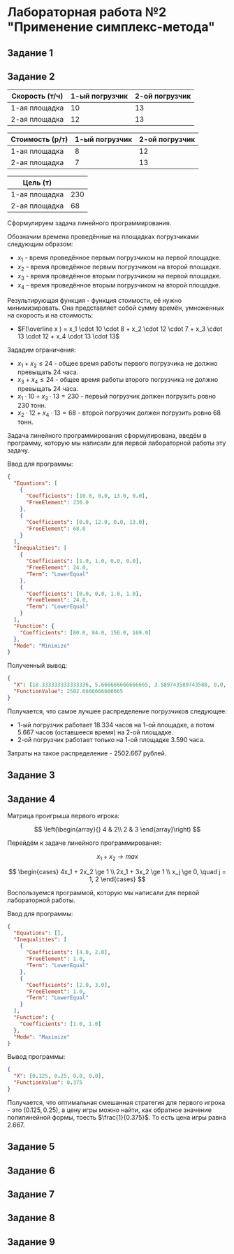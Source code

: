 # Лабораторная работа №2 "Применение симплекс-метода"

## **Задание 1**

## **Задание 2**

| Скорость (т/ч) | 1-ый погрузчик | 2-ой погрузчик |
| --- | --- | --- |
| 1-ая площадка | $10$ | $13$ |
| 2-ая площадка | $12$ | $13$ |

| Стоимость (р/т) | 1-ый погрузчик | 2-ой погрузчик |
| --- | --- | --- |
| 1-ая площадка | $8$ | $12$ |
| 2-ая площадка | $7$ | $13$ |

| Цель (т) | |
| --- | --- |
| 1-ая площадка | $230$ |
| 2-ая площадка | $68$ |

Сформулируем задача линейного программирования.

Обозначим времена проведённые на площадках погрузчиками следующим образом:

* $x_1$ - время проведённое первым погрузчиком на первой площадке.
* $x_2$ - время проведённое первым погрузчиком на второй площадке.
* $x_3$ - время проведённое вторым погрузчиком на первой площадке.
* $x_4$ - время проведённое вторым погрузчиком на второй площадке.

Результирующая функция - функция стоимости, её нужно минимизировать. Она представляет собой сумму времён, умноженных на
скорость и на стоимость:

* $F(\overline x ) = x_1 \cdot 10 \cdot 8 + x_2 \cdot 12 \cdot 7 + x_3 \cdot 13 \cdot 12 + x_4 \cdot 13 \cdot 13$

Зададим ограничения:

* $x_1 + x_2 \le 24$ - общее время работы первого погрузчика не должно превыщать 24 часа.
* $x_3 + x_4 \le 24$ - общее время работы второго погрузчика не должно превыщать 24 часа.
* $x_1 \cdot 10 + x_3 \cdot 13 = 230$ - первый погрузчик должен погрузить ровно 230 тонн.
* $x_2 \cdot 12 + x_4 \cdot 13 = 68$ - второй погрузчик должен погрузить ровно 68 тонн.

Задача линейного программирования сформулирована, введём в программу, которую мы написали для первой лабораторной работы
эту задачу.

Ввод для программы:

```json
{
  "Equations": [
    {
      "Coefficients": [10.0, 0.0, 13.0, 0.0],
      "FreeElement": 230.0
    },
    {
      "Coefficients": [0.0, 12.0, 0.0, 13.0],
      "FreeElement": 68.0
    }
  ],
  "Inequalities": [
    {
      "Coefficients": [1.0, 1.0, 0.0, 0.0],
      "FreeElement": 24.0,
      "Term": "LowerEqual"
    },
    {
      "Coefficients": [0.0, 0.0, 1.0, 1.0],
      "FreeElement": 24.0,
      "Term": "LowerEqual"
    }
  ],
  "Function": {
    "Coefficients": [80.0, 84.0, 156.0, 169.0]
  },
  "Mode": "Minimize"
}
```

Полученный вывод:

```json
{
  "X": [18.333333333333336, 5.666666666666665, 3.589743589743588, 0.0, 0.0, 20.410256410256412],
  "FunctionValue": 2502.6666666666665
}
```

Получается, что самое лучшее распределение погрузчиков следующее:

* 1-ый погрузчик работает $18.334$ часов на 1-ой площадке, а потом $5.667$ часов (оставшееся время) на 2-ой площадке.
* 2-ой погрузчик работает только на 1-ой площадке $3.590$ часа.

Затраты на такое распределение - $2502.667$ рублей.

## **Задание 3**

## **Задание 4**

Матрица проигрыша первого игрока:

$$
\left(\begin{array}{}
4 & 2\\
2 & 3
\end{array}\right)
$$

Перейдём к задаче линейного программирования:

$$
x_1 + x_2 \rightarrow max
$$

$$
\begin{cases}
4x_1 + 2x_2 \ge 1 \\
2x_1 + 3x_2 \ge 1 \\
x_j \ge 0, \quad j = 1, 2
\end{cases}
$$

Воспользуемся программой, которую мы написали для первой лабораторной работы.

Ввод для программы:

```json
{
  "Equations": [],
  "Inequalities": [
    {
      "Coefficients": [4.0, 2.0],
      "FreeElement": 1.0,
      "Term": "LowerEqual"
    },
    {
      "Coefficients": [2.0, 3.0],
      "FreeElement": 1.0,
      "Term": "LowerEqual"
    }
  ],
  "Function": {
    "Coefficients": [1.0, 1.0]
  },
  "Mode": "Maximize"
}
```

Вывод программы:

```json
{
  "X": [0.125, 0.25, 0.0, 0.0],
  "FunctionValue": 0.375
}
```

Получается, что оптимальная смешанная стратегия для первого игрока - это $(0.125, 0.25)$, а цену игры можно найти, как обратное значение полилинейной формы, тоесть $\frac{1}{0.375}$. То есть цена игры равна $2.667$.

## **Задание 5**

## **Задание 6**

## **Задание 7**

## **Задание 8**

## **Задание 9**
